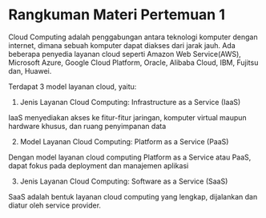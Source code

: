 # Rangkuman Materi Pertemuan 1

Cloud Computing adalah penggabungan antara teknologi komputer dengan internet, dimana sebuah komputer dapat diakses dari jarak jauh. Ada beberapa penyedia layanan cloud seperti Amazon Web Service(AWS), Microsoft Azure, Google Cloud Platform, Oracle, Alibaba Cloud, IBM, Fujitsu dan,
Huawei.

Terdapat 3 model layanan cloud, yaitu:
1. Jenis Layanan Cloud Computing: Infrastructure as a Service (IaaS)
  
  IaaS menyediakan akses ke fitur-fitur jaringan, komputer virtual maupun hardware khusus, dan ruang penyimpanan data
  
2. Model Layanan Cloud Computing: Platform as a Service (PaaS)
  
  Dengan model layanan cloud computing Platform as a Service atau PaaS, dapat fokus pada deployment dan manajemen aplikasi
  
3. Jenis Layanan Cloud Computing: Software as a Service (SaaS)
  
  SaaS adalah bentuk layanan cloud computing yang lengkap, dijalankan dan diatur oleh service provider.
